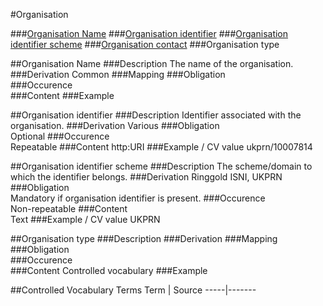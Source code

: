 #Organisation

###[Organisation Name](#organisation-name-1)
###[Organisation identifier](organisation-identifier-1)
###[Organisation identifier scheme](organisation-identifier-scheme-1)
###[Organisation contact](https://github.com/JiscRDSS/Metadata/blob/master/properties/Agent/Person/Person%20Contact.md)
###Organisation type


##Organisation Name 
###Description
The name of the organisation.
###Derivation
Common
###Mapping
###Obligation	
###Occurence	
###Content 
###Example


##Organisation identifier
###Description
Identifier associated with the organisation.
###Derivation
Various
###Obligation	
Optional
###Occurence	
Repeatable
###Content 
http:URI 
###Example / CV value
ukprn/10007814

##Organisation identifier scheme 
###Description
The scheme/domain to which the identifier belongs.
###Derivation
Ringgold ISNI, UKPRN
###Obligation	
Mandatory if organisation identifier is present.
###Occurence	
Non-repeatable
###Content	
Text
###Example / CV value
UKPRN

##Organisation type
###Description
###Derivation
###Mapping
###Obligation	
###Occurence	
###Content 
Controlled vocabulary
###Example

##Controlled Vocabulary Terms
Term | Source
-----|-------
